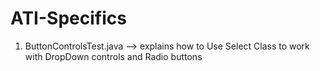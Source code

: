 # ATI-Specifics
1. ButtonControlsTest.java --> explains how to Use Select Class to work with DropDown controls and Radio buttons
